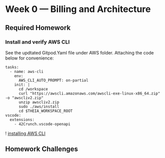 # Week 0 — Billing and Architecture

## Required Homework

### Install and verify AWS CLI

See the updtated Gitpod.Yaml file under AWS folder. Attaching the code below for convenience:

```
tasks:
  - name: aws-cli
    env:
      AWS_CLI_AUTO_PROMPT: on-partial
    init: |
      cd /workspace
      curl "https://awscli.amazonaws.com/awscli-exe-linux-x86_64.zip" -o "awscliv2.zip"
      unzip awscliv2.zip
      sudo ./aws/install
      cd $THEIA_WORKSPACE_ROOT
vscode:
  extensions:
    - 42Crunch.vscode-openapi
```
! [installing AWS CLI](assets/proof_of_aws_cli.png)

## Homework Challenges

